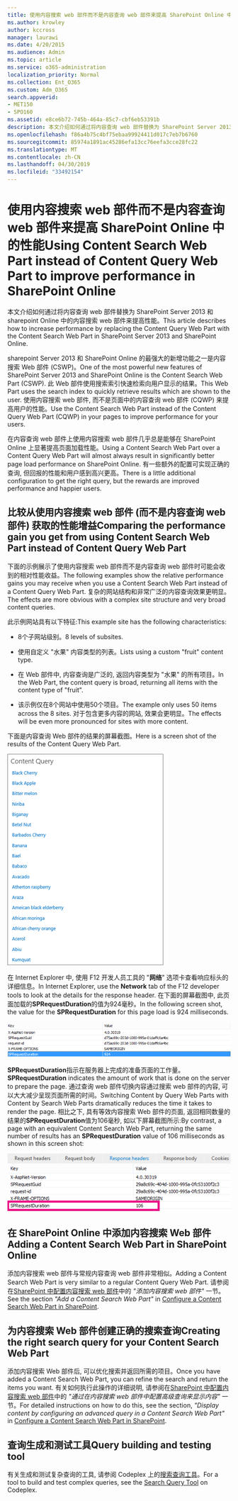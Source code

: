```yaml
---
title: 使用内容搜索 web 部件而不是内容查询 web 部件来提高 SharePoint Online 中的性能
ms.author: krowley
author: kccross
manager: laurawi
ms.date: 4/20/2015
ms.audience: Admin
ms.topic: article
ms.service: o365-administration
localization_priority: Normal
ms.collection: Ent_O365
ms.custom: Adm_O365
search.appverid:
- MET150
- SPO160
ms.assetid: e8ce6b72-745b-464a-85c7-cbf6eb53391b
description: 本文介绍如何通过将内容查询 web 部件替换为 SharePoint Server 2013 和 sharepoint Online 中的内容搜索 web 部件来提高性能。
ms.openlocfilehash: f86a4b75c4bf75ebaa99924411d017c7eb7b6760
ms.sourcegitcommit: 85974a1891ac45286efa13cc76eefa3cce28fc22
ms.translationtype: MT
ms.contentlocale: zh-CN
ms.lasthandoff: 04/30/2019
ms.locfileid: "33492154"
---
```

# <a name="using-content-search-web-part-instead-of-content-query-web-part-to-improve-performance-in-sharepoint-online"></a><span data-ttu-id="0feb9-103">使用内容搜索 web 部件而不是内容查询 web 部件来提高 SharePoint Online 中的性能</span><span class="sxs-lookup"><span data-stu-id="0feb9-103">Using Content Search Web Part instead of Content Query Web Part to improve performance in SharePoint Online</span></span>

<span data-ttu-id="0feb9-104">本文介绍如何通过将内容查询 web 部件替换为 SharePoint Server 2013 和 sharepoint Online 中的内容搜索 web 部件来提高性能。</span><span class="sxs-lookup"><span data-stu-id="0feb9-104">This article describes how to increase performance by replacing the Content Query Web Part with the Content Search Web Part in SharePoint Server 2013 and SharePoint Online.</span></span>
  
<span data-ttu-id="0feb9-105">sharepoint Server 2013 和 SharePoint Online 的最强大的新增功能之一是内容搜索 Web 部件 (CSWP)。</span><span class="sxs-lookup"><span data-stu-id="0feb9-105">One of the most powerful new features of SharePoint Server 2013 and SharePoint Online is the Content Search Web Part (CSWP).</span></span> <span data-ttu-id="0feb9-106">此 Web 部件使用搜索索引快速检索向用户显示的结果。</span><span class="sxs-lookup"><span data-stu-id="0feb9-106">This Web Part uses the search index to quickly retrieve results which are shown to the user.</span></span> <span data-ttu-id="0feb9-107">使用内容搜索 web 部件, 而不是页面中的内容查询 web 部件 (CQWP) 来提高用户的性能。</span><span class="sxs-lookup"><span data-stu-id="0feb9-107">Use the Content Search Web Part instead of the Content Query Web Part (CQWP) in your pages to improve performance for your users.</span></span>
  
<span data-ttu-id="0feb9-108">在内容查询 web 部件上使用内容搜索 web 部件几乎总是能够在 SharePoint Online 上显著提高页面加载性能。</span><span class="sxs-lookup"><span data-stu-id="0feb9-108">Using a Content Search Web Part over a Content Query Web Part will almost always result in significantly better page load performance on SharePoint Online.</span></span> <span data-ttu-id="0feb9-109">有一些额外的配置可实现正确的查询, 但回报的性能和用户感到高兴更高。</span><span class="sxs-lookup"><span data-stu-id="0feb9-109">There is a little additional configuration to get the right query, but the rewards are improved performance and happier users.</span></span>
  
## <a name="comparing-the-performance-gain-you-get-from-using-content-search-web-part-instead-of-content-query-web-part"></a><span data-ttu-id="0feb9-110">比较从使用内容搜索 web 部件 (而不是内容查询 web 部件) 获取的性能增益</span><span class="sxs-lookup"><span data-stu-id="0feb9-110">Comparing the performance gain you get from using Content Search Web Part instead of Content Query Web Part</span></span>

<span data-ttu-id="0feb9-111">下面的示例展示了使用内容搜索 web 部件而不是内容查询 web 部件时可能会收到的相对性能收益。</span><span class="sxs-lookup"><span data-stu-id="0feb9-111">The following examples show the relative performance gains you may receive when you use a Content Search Web Part instead of a Content Query Web Part.</span></span> <span data-ttu-id="0feb9-112">复杂的网站结构和非常广泛的内容查询效果更明显。</span><span class="sxs-lookup"><span data-stu-id="0feb9-112">The effects are more obvious with a complex site structure and very broad content queries.</span></span>
  
<span data-ttu-id="0feb9-113">此示例网站具有以下特征:</span><span class="sxs-lookup"><span data-stu-id="0feb9-113">This example site has the following characteristics:</span></span>
  
- <span data-ttu-id="0feb9-114">8个子网站级别。</span><span class="sxs-lookup"><span data-stu-id="0feb9-114">8 levels of subsites.</span></span>
    
- <span data-ttu-id="0feb9-115">使用自定义 "水果" 内容类型的列表。</span><span class="sxs-lookup"><span data-stu-id="0feb9-115">Lists using a custom "fruit" content type.</span></span>
    
- <span data-ttu-id="0feb9-116">在 Web 部件中, 内容查询是广泛的, 返回内容类型为 "水果" 的所有项目。</span><span class="sxs-lookup"><span data-stu-id="0feb9-116">In the Web Part, the content query is broad, returning all items with the content type of "fruit".</span></span>
    
- <span data-ttu-id="0feb9-117">该示例仅在8个网站中使用50个项目。</span><span class="sxs-lookup"><span data-stu-id="0feb9-117">The example only uses 50 items across the 8 sites.</span></span> <span data-ttu-id="0feb9-118">对于包含更多内容的网站, 效果会更明显。</span><span class="sxs-lookup"><span data-stu-id="0feb9-118">The effects will be even more pronounced for sites with more content.</span></span>
    
<span data-ttu-id="0feb9-119">下面是内容查询 Web 部件的结果的屏幕截图。</span><span class="sxs-lookup"><span data-stu-id="0feb9-119">Here is a screen shot of the results of the Content Query Web Part.</span></span>
  
![显示 Web 部件的内容查询的图形](media/b3d41f20-dfe5-46ed-9c0a-31057e82de33.png)
  
<span data-ttu-id="0feb9-121">在 Internet Explorer 中, 使用 F12 开发人员工具的 "**网络**" 选项卡查看响应标头的详细信息。</span><span class="sxs-lookup"><span data-stu-id="0feb9-121">In Internet Explorer, use the **Network** tab of the F12 developer tools to look at the details for the response header.</span></span> <span data-ttu-id="0feb9-122">在下面的屏幕截图中, 此页面加载的**SPRequestDuration**的值为924毫秒。</span><span class="sxs-lookup"><span data-stu-id="0feb9-122">In the following screen shot, the value for the **SPRequestDuration** for this page load is 924 milliseconds.</span></span> 
  
![显示请求持续时间为 924 的屏幕截图](media/343571f2-a249-4de2-bc11-2cee93498aea.png)
  
 <span data-ttu-id="0feb9-124">**SPRequestDuration**指示在服务器上完成的准备页面的工作量。</span><span class="sxs-lookup"><span data-stu-id="0feb9-124">**SPRequestDuration** indicates the amount of work that is done on the server to prepare the page.</span></span> <span data-ttu-id="0feb9-125">通过查询 web 部件切换内容通过搜索 web 部件的内容, 可以大大减少呈现页面所需的时间。</span><span class="sxs-lookup"><span data-stu-id="0feb9-125">Switching Content by Query Web Parts with Content by Search Web Parts dramatically reduces the time it takes to render the page.</span></span> <span data-ttu-id="0feb9-126">相比之下, 具有等效内容搜索 Web 部件的页面, 返回相同数量的结果的**SPRequestDuration**值为106毫秒, 如以下屏幕截图所示:</span><span class="sxs-lookup"><span data-stu-id="0feb9-126">By contrast, a page with an equivalent Content Search Web Part, returning the same number of results has an **SPRequestDuration** value of 106 milliseconds as shown in this screen shot:</span></span> 
  
![显示请求持续时间为 106 的屏幕截图](media/b46387ac-660d-4e5e-a11c-cc430e912962.png)
  
## <a name="adding-a-content-search-web-part-in-sharepoint-online"></a><span data-ttu-id="0feb9-128">在 SharePoint Online 中添加内容搜索 Web 部件</span><span class="sxs-lookup"><span data-stu-id="0feb9-128">Adding a Content Search Web Part in SharePoint Online</span></span>

<span data-ttu-id="0feb9-129">添加内容搜索 web 部件与常规内容查询 web 部件非常相似。</span><span class="sxs-lookup"><span data-stu-id="0feb9-129">Adding a Content Search Web Part is very similar to a regular Content Query Web Part.</span></span> <span data-ttu-id="0feb9-130">请参阅在[SharePoint 中配置内容搜索 web 部件](https://support.office.com/article/Configure-a-Content-Search-Web-Part-in-SharePoint-0dc16de1-dbe4-462b-babb-bf8338c36c9a)中的 *"添加内容搜索 web 部件"* 一节。</span><span class="sxs-lookup"><span data-stu-id="0feb9-130">See the section  *"Add a Content Search Web Part"*  in [Configure a Content Search Web Part in SharePoint](https://support.office.com/article/Configure-a-Content-Search-Web-Part-in-SharePoint-0dc16de1-dbe4-462b-babb-bf8338c36c9a).</span></span>
  
## <a name="creating-the-right-search-query-for-your-content-search-web-part"></a><span data-ttu-id="0feb9-131">为内容搜索 Web 部件创建正确的搜索查询</span><span class="sxs-lookup"><span data-stu-id="0feb9-131">Creating the right search query for your Content Search Web Part</span></span>

<span data-ttu-id="0feb9-132">添加内容搜索 Web 部件后, 可以优化搜索并返回所需的项目。</span><span class="sxs-lookup"><span data-stu-id="0feb9-132">Once you have added a Content Search Web Part, you can refine the search and return the items you want.</span></span> <span data-ttu-id="0feb9-133">有关如何执行此操作的详细说明, 请参阅在[SharePoint 中配置内容搜索 web 部件](https://support.office.com/article/Configure-a-Content-Search-Web-Part-in-SharePoint-0dc16de1-dbe4-462b-babb-bf8338c36c9a)中的 *"通过在内容搜索 web 部件中配置高级查询来显示内容"* 一节。</span><span class="sxs-lookup"><span data-stu-id="0feb9-133">For detailed instructions on how to do this, see the section,  *"Display content by configuring an advanced query in a Content Search Web Part"*  in [Configure a Content Search Web Part in SharePoint](https://support.office.com/article/Configure-a-Content-Search-Web-Part-in-SharePoint-0dc16de1-dbe4-462b-babb-bf8338c36c9a).</span></span>
  
## <a name="query-building-and-testing-tool"></a><span data-ttu-id="0feb9-134">查询生成和测试工具</span><span class="sxs-lookup"><span data-stu-id="0feb9-134">Query building and testing tool</span></span>

<span data-ttu-id="0feb9-135">有关生成和测试复杂查询的工具, 请参阅 Codeplex 上的[搜索查询工具](https://sp2013searchtool.codeplex.com/)。</span><span class="sxs-lookup"><span data-stu-id="0feb9-135">For a tool to build and test complex queries, see the [Search Query Tool](https://sp2013searchtool.codeplex.com/) on Codeplex.</span></span> 
  

